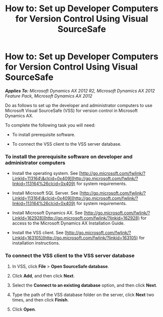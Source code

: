 ﻿---
title: 'How to: Set up Developer Computers for Version Control Using Visual SourceSafe'
TOCTitle: 'How to: Set up Developer Computers for Version Control Using Visual SourceSafe'
ms:assetid: 646aea77-45c2-40aa-8ad3-131648c716ca
ms:mtpsurl: https://msdn.microsoft.com/en-us/library/Gg886690(v=AX.60)
ms:contentKeyID: 35268049
ms.date: 11/07/2012
mtps_version: v=AX.60
---

# How to: Set up Developer Computers for Version Control Using Visual SourceSafe 


_**Applies To:** Microsoft Dynamics AX 2012 R2, Microsoft Dynamics AX 2012 Feature Pack, Microsoft Dynamics AX 2012_

Do as follows to set up the developer and administrator computers to use Microsoft Visual SourceSafe (VSS) for version control in Microsoft Dynamics AX.

To complete the following task you will need:

  - To install prerequisite software.

  - To connect the VSS client to the VSS server database.

### To install the prerequisite software on developer and administrator computers

  - Install the operating system. See [http://go.microsoft.com/fwlink/?LinkId=113164\&clcid=0x409](http://go.microsoft.com/fwlink/?linkid=113164%26clcid=0x409) for system requirements.

  - Install Microsoft SQL Server. See [http://go.microsoft.com/fwlink/?LinkId=113164\&clcid=0x409](http://go.microsoft.com/fwlink/?linkid=113164%26clcid=0x409) for system requirements.

  - Install Microsoft Dynamics AX. See [http://go.microsoft.com/fwlink/?LinkId=162928](http://go.microsoft.com/fwlink/?linkid=162928) for access to the Microsoft Dynamics AX Installation Guide.

  - Install the VSS client. See [http://go.microsoft.com/fwlink/?LinkId=163105](http://go.microsoft.com/fwlink/?linkid=163105) for installation instructions.

### To connect the VSS client to the VSS server database

1.  In VSS, click **File** \> **Open SourceSafe database**.

2.  Click **Add**, and then click **Next**.

3.  Select the **Connect to an existing database** option, and then click **Next**.

4.  Type the path of the VSS database folder on the server, click **Next** two times, and then click **Finish**.

5.  Click **Open**.

